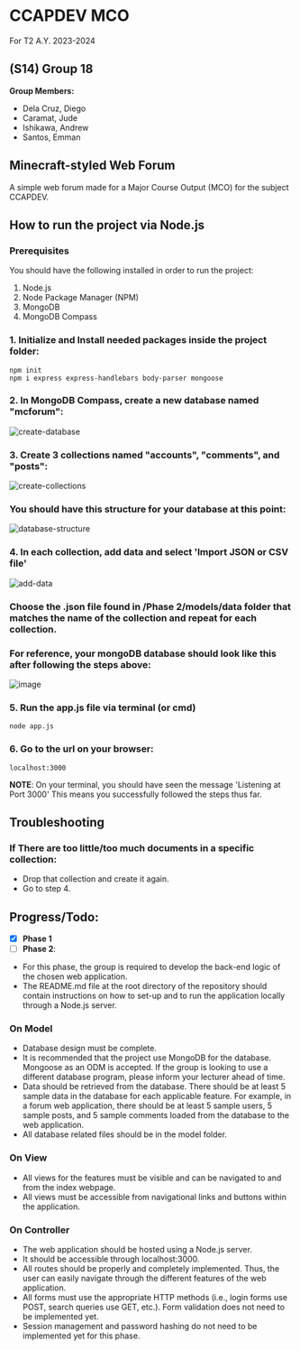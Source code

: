 # CCAPDEV MCO
For T2 A.Y. 2023-2024
## (S14) Group 18
__Group Members:__
* Dela Cruz, Diego
* Caramat, Jude
* Ishikawa, Andrew
* Santos, Emman



## Minecraft-styled Web Forum
A simple web forum made for a Major Course Output (MCO) for the subject CCAPDEV.

## How to run the project via Node.js
### Prerequisites
You should have the following installed in order to run the project:
1. Node.js
2. Node Package Manager (NPM)
3. MongoDB
4. MongoDB Compass
### 1. Initialize and Install needed packages inside the project folder:
```console
npm init
npm i express express-handlebars body-parser mongoose
```
### 2. In MongoDB Compass, create a new database named "__mcforum__":
![create-database](https://github.com/Diego-JDC/CCAPDEV-MCO/assets/98803337/046decab-64c0-4e97-9748-6ef08b4d1960)
### 3. Create 3 collections named "__accounts__", "__comments__", and "__posts__":
![create-collections](https://github.com/Diego-JDC/CCAPDEV-MCO/assets/98803337/084859b6-f5c8-42b5-93e7-a5047b6ac463)
### You should have this structure for your database at this point:
![database-structure](https://github.com/Diego-JDC/CCAPDEV-MCO/assets/98803337/5586aab8-d16b-4940-a0a9-a47f8fb2edec)
### 4. In each collection, add data and select 'Import JSON or CSV file'
![add-data](https://github.com/Diego-JDC/CCAPDEV-MCO/assets/98803337/3785022a-8952-4195-9cb2-27d8a368b3d9)
### Choose the .json file found in /Phase 2/models/data folder that matches the name of the collection and repeat for each collection.

### For reference, your mongoDB database should look like this after following the steps above:
![image](https://github.com/Diego-JDC/CCAPDEV-MCO/assets/98803337/560254d0-7b5e-4142-9048-a001f3e9c6d1)
### 5. Run the app.js file via terminal (or cmd)
```console
node app.js
```
### 6. Go to the url on your browser:
```
localhost:3000
```
__NOTE__: On your terminal, you should have seen the message 'Listening at Port 3000' This means you successfully followed the steps thus far.
## Troubleshooting
### If There are too little/too much documents in a specific collection:
- Drop that collection and create it again.
- Go to step 4.
## Progress/Todo:
- [x] __Phase 1__
- [ ] __Phase 2__:
* For this phase, the group is required to develop the back-end logic of the chosen web application.
* The README.md file at the root directory of the repository should contain instructions
on how to set-up and to run the application locally through a Node.js server.
### On Model
* Database design must be complete.
* It is recommended that the project use MongoDB for the database. Mongoose as
an ODM is accepted. If the group is looking to use a different database program,
please inform your lecturer ahead of time.
* Data should be retrieved from the database. There should be at least 5 sample
data in the database for each applicable feature. For example, in a forum web
application, there should be at least 5 sample users, 5 sample posts, and 5
sample comments loaded from the database to the web application.
* All database related files should be in the model folder.
### On View
* All views for the features must be visible and can be navigated to and from the
index webpage.
* All views must be accessible from navigational links and buttons within the
application.
### On Controller
* The web application should be hosted using a Node.js server.
* It should be accessible through localhost:3000.
* All routes should be properly and completely implemented. Thus, the user can
easily navigate through the different features of the web application.
* All forms must use the appropriate HTTP methods (i.e., login forms use POST,
search queries use GET, etc.). Form validation does not need to be implemented
yet.
* Session management and password hashing do not need to be implemented yet
for this phase.
